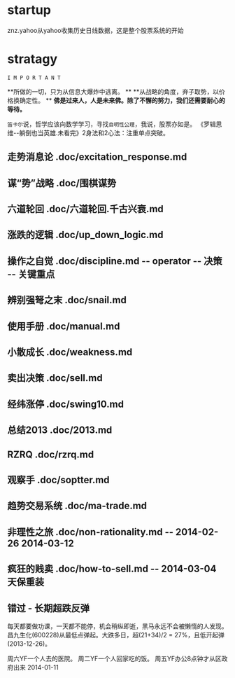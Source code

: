 # startup
  znz.yahoo从yahoo收集历史日线数据，这是整个股票系统的开始

# stratagy

    I M P O R T A N T

  **所做的一切，只为从信息大爆炸中逃离。                          **
  **从战略的角度，弃子取势，以价格换确定性。                      **
  **佛是过来人，人是未来佛。除了不懈的努力，我们还需要耐心的等待。**

  `笛卡尔`说，哲学应该向数学学习，寻找`自明性公理`，我说，股票亦如是。
  《罗辑思维--躺倒也当英雄.未看完》2身法和2心法：注重单点突破。

## 走势消息论   .doc/excitation_response.md
## 谋“势”战略   .doc/围棋谋势
## 六道轮回     .doc/六道轮回.千古兴衰.md
## 涨跌的逻辑   .doc/up_down_logic.md
## 操作之自觉   .doc/discipline.md            -- operator -- 决策 -- 关键重点
## 辨别强弩之末 .doc/snail.md

## 使用手册     .doc/manual.md
## 小散成长     .doc/weakness.md
## 卖出决策     .doc/sell.md
## 经纬涨停     .doc/swing10.md

## 总结2013     .doc/2013.md
## RZRQ         .doc/rzrq.md
## 观察手       .doc/soptter.md
## 趋势交易系统 .doc/ma-trade.md
## 非理性之旅   .doc/non-rationality.md       -- 2014-02-26 2014-03-12
## 疯狂的贱卖   .doc/how-to-sell.md           -- 2014-03-04 天保重装

## 错过 - 长期超跌反弹

  每天都要做功课，一天都不能停，机会稍纵即逝，黑马永远不会被懒惰的人发现。
  昌九生化(600228)从最低点弹起。大跌多日，超(21+34)/2 = 27%，且低开起弹(2013-12-26)。

  周六YF一个人去的医院。
  周二YF一个人回家吃的饭。
  周五YF办公8点钟才从区政府出来 2014-01-11
